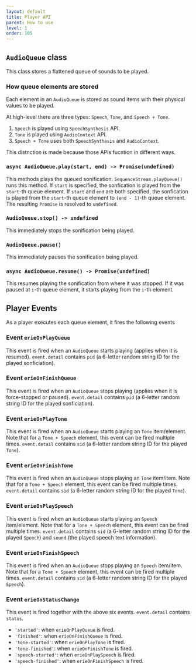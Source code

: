```yaml
---
layout: default
title: Player API
parent: How to use
level: 1
order: 105
---
```



## `AudioQueue` class

This class stores a flattened queue of sounds to be played.

### How queue elements are stored

Each element in an `AudioQueue` is stored as sound items with their physical values to be played.

At high-level there are three types: `Speech`, `Tone`, and `Speech + Tone`.

1. `Speech` is played using `SpeechSynthesis` API.
2. `Tone` is played using `AudioContext` API.
3. `Speech + Tone` uses both `SpeechSynthesis` and `AudioContext`.

This distnction is made because those APIs fucntion in different ways.

### `async AudioQueue.play(start, end) -> Promise(undefined)`

This methods plays the queued sonification. `SequenceStream.playQueue()` runs this method.
If `start` is specified, the sonfication is played from the `start`-th queue element.
If `start` and `end` are both specified, the sonfication is played from the `start`-th queue element to `(end - 1)`-th queue element.
The resulting `Promise` is resolved to `undefined`.

### `AudioQueue.stop() -> undefined`

This immediately stops the sonification being played.

### `AudioQueue.pause()`

This immediately pauses the sonification being played.

### `async AudioQueue.resume() -> Promise(undefined)`

This resumes playing the sonification from where it was stopped.
If it was paused at `i`-th queue element, it starts playing from the `i`-th element.

## Player Events

As a player executes each queue element, it fires the following events

### Event `erieOnPlayQueue`

This event is fired when an `AudioQueue` starts playing (applies when it is resumed).
`event.detail` contains `pid` (a 6-letter random string ID for the played sonficiation).

### Event `erieOnFinishQueue`

This event is fired when an `AudioQueue` stops playing (applies when it is force-stopped or paused).
`event.detail` contains `pid` (a 6-letter random string ID for the played sonficiation).

### Event `erieOnPlayTone`

This event is fired when an `AudioQueue` starts playing an `Tone` item/element.
Note that for a `Tone + Speech` element, this event can be fired multiple times.
`event.detail` contains `sid` (a 6-letter random string ID for the played `Tone`).

### Event `erieOnFinishTone`

This event is fired when an `AudioQueue` stops playing an `Tone` item/item.
Note that for a `Tone + Speech` element, this event can be fired multiple times.
`event.detail` contains `sid` (a 6-letter random string ID for the played `Tone`).

### Event `erieOnPlaySpeech`

This event is fired when an `AudioQueue` starts playing an `Speech` item/element.
Note that for a `Tone + Speech` element, this event can be fired multiple times.
`event.detail` contains `sid` (a 6-letter random string ID for the played `Speech`) and `sound` (the played speech text information).

### Event `erieOnFinishSpeech`

This event is fired when an `AudioQueue` stops playing an `Speech` item/item.
Note that for a `Tone + Speech` element, this event can be fired multiple times.
`event.detail` contains `sid` (a 6-letter random string ID for the played `Speech`).

### Event `erieOnStatusChange`

This event is fired together with the above six events.
`event.detail` contains `status`.

- `'started'`: when `erieOnPlayQueue` is fired.
- `'finished'`: when `erieOnFinishQueue` is fired.
- `'tone-started'`: when `erieOnPlayTone` is fired.
- `'tone-finished'`: when `erieOnFinishTone` is fired.
- `'speech-started'`: when `erieOnPlaySpeech` is fired.
- `'speech-finished'`: when `erieOnFinishSpeech` is fired.
